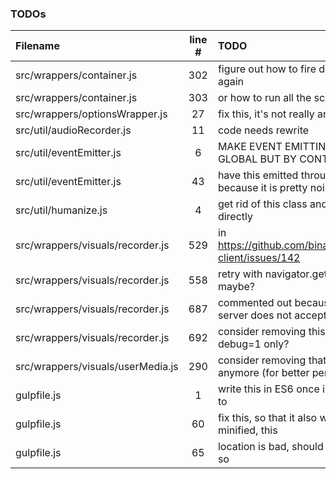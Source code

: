 ### TODOs
| Filename | line # | TODO
|:------|:------:|:------
| src/wrappers/container.js | 302 | figure out how to fire dom's onload event again
| src/wrappers/container.js | 303 | or how to run all the scripts over again
| src/wrappers/optionsWrapper.js | 27 | fix this, it's not really an option
| src/util/audioRecorder.js | 11 | code needs rewrite
| src/util/eventEmitter.js | 6 | MAKE EVENT EMITTING IN DESPOT NOT GLOBAL BUT BY CONTAINER ID INSTEAD
| src/util/eventEmitter.js | 43 | have this emitted through a configuration because it is pretty noisy
| src/util/humanize.js | 4 | get rid of this class and use those imports directly
| src/wrappers/visuals/recorder.js | 529 | in https://github.com/binarykitchen/videomail-client/issues/142
| src/wrappers/visuals/recorder.js | 558 | retry with navigator.getUserMedia_() maybe?
| src/wrappers/visuals/recorder.js | 687 | commented out because for some reasons server does not accept such a long
| src/wrappers/visuals/recorder.js | 692 | consider removing this later or have it for debug=1 only?
| src/wrappers/visuals/userMedia.js | 290 | consider removing that if it's not the case anymore (for better performance)
| gulpfile.js | 1 | write this in ES6 once i have figured out how to
| gulpfile.js | 60 | fix this, so that it also works when not minified, this
| gulpfile.js | 65 | location is bad, should be in a temp folder or so